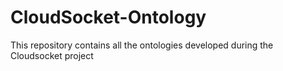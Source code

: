 # CloudSocket-Ontology
This repository contains all the ontologies developed during the Cloudsocket project
